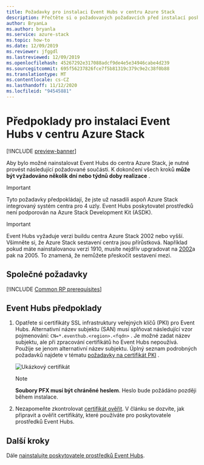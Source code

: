 ```yaml
---
title: Požadavky pro instalaci Event Hubs v centru Azure Stack
description: Přečtěte si o požadovaných požadavcích před instalací poskytovatele prostředků Event Hubs v centru Azure Stack.
author: BryanLa
ms.author: bryanla
ms.service: azure-stack
ms.topic: how-to
ms.date: 12/09/2019
ms.reviewer: jfggdl
ms.lastreviewed: 12/09/2019
ms.openlocfilehash: 45267292e317088adcf9de4e5e34946cabe4d239
ms.sourcegitcommit: 695f56237826fce7f5b81319c379c9e2c38f0b88
ms.translationtype: MT
ms.contentlocale: cs-CZ
ms.lasthandoff: 11/12/2020
ms.locfileid: "94545881"
---
```

# <a name="prerequisites-for-installing-event-hubs-on-azure-stack-hub"></a>Předpoklady pro instalaci Event Hubs v centru Azure Stack

[!INCLUDE [preview-banner](../includes/event-hubs-preview.md)]

Aby bylo možné nainstalovat Event Hubs do centra Azure Stack, je nutné provést následující požadované součásti. K dokončení všech kroků **může být vyžadováno několik dní nebo týdnů doby realizace** .

> [!IMPORTANT]
> Tyto požadavky předpokládají, že jste už nasadili aspoň Azure Stack integrovaný systém centra pro 4 uzly. Event Hubs poskytovatel prostředků není podporován na Azure Stack Development Kit (ASDK).

> [!IMPORTANT]
> Event Hubs vyžaduje verzi buildu centra Azure Stack 2002 nebo vyšší. Všimněte si, že Azure Stack sestavení centra jsou přírůstková. Například pokud máte nainstalovanou verzi 1910, musíte nejdřív upgradovat na [2002](./release-notes.md?view=azs-2002#2002-build-reference)a pak na 2005. To znamená, že nemůžete přeskočit sestavení mezi.

## <a name="common-prerequisites"></a>Společné požadavky

[!INCLUDE [Common RP prerequisites](../includes/resource-provider-prerequisites.md)]

## <a name="event-hubs-prerequisites"></a>Event Hubs předpoklady

1. Opatřete si certifikáty SSL infrastruktury veřejných klíčů (PKI) pro Event Hubs. Alternativní název subjektu (SAN) musí splňovat následující vzor pojmenování: `CN=*.eventhub.<region>.<fqdn>` . Je možné zadat název subjektu, ale při zpracování certifikátů ho Event Hubs nepoužívá. Použije se jenom alternativní název subjektu. Úplný seznam podrobných požadavků najdete v tématu [požadavky na certifikát PKI](azure-stack-pki-certs.md) .  

   ![Ukázkový certifikát](media/event-hubs-rp-prerequisites/certificate-example.png)

   > [!NOTE]
   > **Soubory PFX musí být chráněné heslem**. Heslo bude požádáno později během instalace.

2. Nezapomeňte zkontrolovat [certifikát ověřit](azure-stack-validate-pki-certs.md). V článku se dozvíte, jak připravit a ověřit certifikáty, které používáte pro poskytovatele prostředků Event Hubs. 

## <a name="next-steps"></a>Další kroky

Dále [nainstalujte poskytovatele prostředků Event Hubs](event-hubs-rp-install.md).
